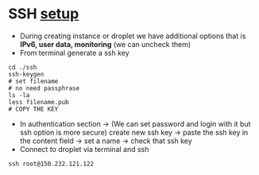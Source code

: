 # SSH [setup](https://www.digitalocean.com/community/tutorials/how-to-set-up-ssh-keys-2)
 - During creating instance or droplet we have additional options that is **IPv6, user data, monitoring** (we can uncheck them)
 - From terminal generate a ssh key
```
cd ./ssh
ssh-keygen
# set filename
# no need passphrase
ls -la
less filename.pub
# COPY THE KEY
```
 - In authentication section -> (We can set password and login with it but ssh option is more secure) create new ssh key -> paste the ssh key in the content field -> set a name -> check that ssh key
 - Connect to droplet via terminal and ssh
```
ssh root@150.232.121.122
```